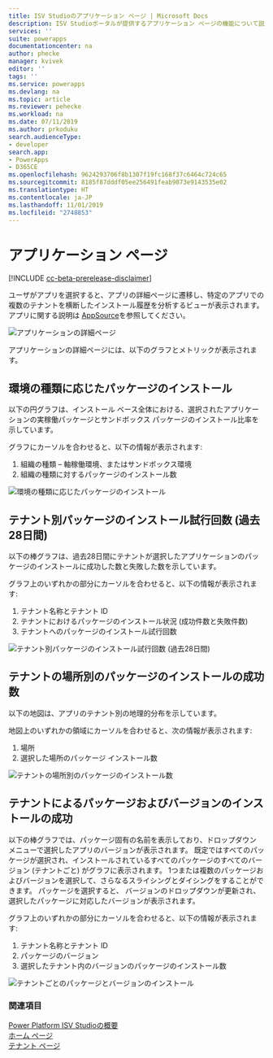 ```yaml
---
title: ISV Studioのアプリケーション ページ | Microsoft Docs
description: ISV Studioポータルが提供するアプリケーション ページの機能について説明します。
services: ''
suite: powerapps
documentationcenter: na
author: phecke
manager: kvivek
editor: ''
tags: ''
ms.service: powerapps
ms.devlang: na
ms.topic: article
ms.reviewer: pehecke
ms.workload: na
ms.date: 07/11/2019
ms.author: prkoduku
search.audienceType:
- developer
search.app:
- PowerApps
- D365CE
ms.openlocfilehash: 9624293706f8b1307f19fc168f37c6464c724c65
ms.sourcegitcommit: 8185f87dddf05ee256491feab9873e9143535e02
ms.translationtype: HT
ms.contentlocale: ja-JP
ms.lasthandoff: 11/01/2019
ms.locfileid: "2748853"
---
```

# <a name="the-app-page"></a>アプリケーション ページ

[!INCLUDE [cc-beta-prerelease-disclaimer](../../includes/cc-beta-prerelease-disclaimer.md)]

ユーザがアプリを選択すると、アプリの詳細ページに遷移し、特定のアプリでの複数のテナントを横断したインストール履歴を分析するビューが表示されます。 アプリに関する説明は [AppSource](https://appsource.microsoft.com/)を参照してください。

![アプリケーションの詳細ページ](media/isv-portal-apppage-appname.png)

アプリケーションの詳細ページには、以下のグラフとメトリックが表示されます。

## <a name="successful-package-installs-by-environment-type"></a>環境の種類に応じたパッケージのインストール

以下の円グラフは、インストール ベース全体における、選択されたアプリケーションの実稼働パッケージとサンドボックス パッケージのインストール比率を示しています。

グラフにカーソルを合わせると、以下の情報が表示されます:

1. 組織の種類 – 軸稼働環境、またはサンドボックス環境
2. 組織の種類に対するパッケージのインストール数

![環境の種類に応じたパッケージのインストール](media/isv-portal-apppage-graph1.png)

## <a name="package-install-attempts-by-tenant-last-28-days"></a>テナント別パッケージのインストール試行回数 (過去28日間)

以下の棒グラフは、過去28日間にテナントが選択したアプリケーションのパッケージのインストールに成功した数と失敗した数を示しています。

グラフ上のいずれかの部分にカーソルを合わせると、以下の情報が表示されます:

1. テナント名称とテナント ID
2. テナントにおけるパッケージのインストール状況 (成功件数と失敗件数)
3. テナントへのパッケージのインストール試行回数

![テナント別パッケージのインストール試行回数 (過去28日間)](media/isv-portal-apppage-graph2.png)

## <a name="successful-package-installs-by-location-of-tenants"></a>テナントの場所別のパッケージのインストールの成功数

以下の地図は、アプリのテナント別の地理的分布を示しています。

地図上のいずれかの領域にカーソルを合わせると、次の情報が表示されます:

1. 場所
2. 選択した場所のパッケージ インストール数

![テナントの場所別のパッケージのインストール数](media/isv-portal-apppage-graph3.png)

## <a name="successful-package-and-version-installs-by-tenant"></a>テナントによるパッケージおよびバージョンのインストールの成功

以下の棒グラフでは、パッケージ固有の名前を表示しており、ドロップダウン メニューで選択したアプリのバージョンが表示されます。 既定ではすべてのパッケージが選択され、インストールされているすべてのパッケージのすべてのバージョン (テナントごと) がグラフに表示されます。 1つまたは複数のパッケージおよびバージョンを選択して、さらなるスライシングとダイシングをすることができます。 パッケージを選択すると、 バージョンのドロップダウンが更新され、選択したパッケージに対応したバージョンが表示されます。

グラフ上のいずれかの部分にカーソルを合わせると、以下の情報が表示されます:

1. テナント名称とテナント ID
2. パッケージのバージョン
3. 選択したテナント内のバージョンのパッケージのインストール数


![テナントごとのパッケージとバージョンのインストール](media/isv-portal-apppage-graph4.png)

### <a name="see-also"></a>関連項目

[Power Platform ISV Studioの概要](isv-app-management.md)  
[ホーム ページ](isv-app-management-homepage.md)  
[テナント ページ](isv-app-management-tenantpage.md)
